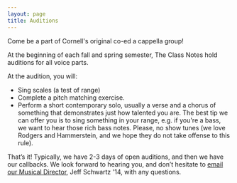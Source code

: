 ```yaml
---
layout: page
title: Auditions
---
```


Come be a part of Cornell's original co-ed a cappella group!

At the beginning of each fall and spring semester, The Class Notes hold auditions for all
voice parts.

At the audition, you will:

* Sing scales (a test of range)
* Complete a pitch matching exercise.
* Perform a short contemporary solo, usually a verse and a chorus of something that
demonstrates just how talented you are. The best tip we can offer you is to sing something
in your range, e.g. if you're a bass, we want to hear those rich bass notes. Please, no
show tunes (we love Rodgers and Hammerstein, and we hope they do not take offense to this
rule).

That’s it! Typically, we have 2-3 days of open auditions, and then we have our callbacks.
We look forward to hearing you, and don’t hesitate to [email our Musical
Director](mailto:md@theclassnotes.com), Jeff Schwartz '14, with any questions.
